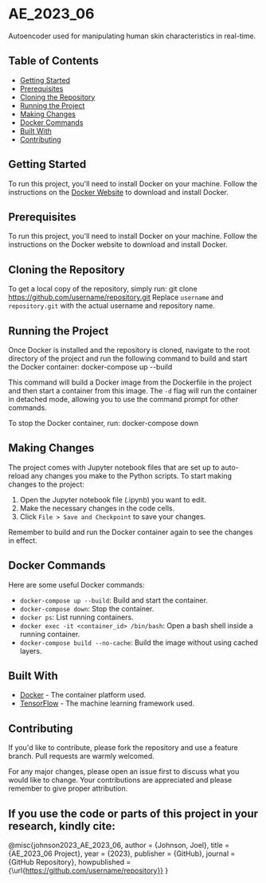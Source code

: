 # AE_2023_06
Autoencoder used for manipulating human skin characteristics in real-time.

## Table of Contents
- [Getting Started](#getting-started)
- [Prerequisites](#prerequisites)
- [Cloning the Repository](#cloning-the-repository)
- [Running the Project](#running-the-project)
- [Making Changes](#making-changes)
- [Docker Commands](#docker-commands)
- [Built With](#built-with)
- [Contributing](#contributing)

## Getting Started
To run this project, you'll need to install Docker on your machine. Follow the instructions on the [Docker Website](https://docs.docker.com/desktop/install/windows-install/) to download and install Docker.


## Prerequisites
To run this project, you'll need to install Docker on your machine. Follow the instructions on the Docker website to download and install Docker.

## Cloning the Repository
To get a local copy of the repository, simply run:
git clone https://github.com/username/repository.git
Replace `username` and `repository.git` with the actual username and repository name.

## Running the Project
Once Docker is installed and the repository is cloned, navigate to the root directory of the project and run the following command to build and start the Docker container:
docker-compose up --build

This command will build a Docker image from the Dockerfile in the project and then start a container from this image. The `-d` flag will run the container in detached mode, allowing you to use the command prompt for other commands.

To stop the Docker container, run:
docker-compose down

## Making Changes
The project comes with Jupyter notebook files that are set up to auto-reload any changes you make to the Python scripts. To start making changes to the project:

1. Open the Jupyter notebook file (.ipynb) you want to edit.
2. Make the necessary changes in the code cells.
3. Click `File > Save and Checkpoint` to save your changes.

Remember to build and run the Docker container again to see the changes in effect.

## Docker Commands
Here are some useful Docker commands:

- `docker-compose up --build`: Build and start the container.
- `docker-compose down`: Stop the container.
- `docker ps`: List running containers.
- `docker exec -it <container_id> /bin/bash`: Open a bash shell inside a running container.
- `docker-compose build --no-cache`: Build the image without using cached layers.

## Built With
- [Docker](https://www.docker.com/) - The container platform used.
- [TensorFlow](https://www.tensorflow.org/) - The machine learning framework used.

## Contributing
If you'd like to contribute, please fork the repository and use a feature branch. Pull requests are warmly welcomed. 

For any major changes, please open an issue first to discuss what you would like to change. Your contributions are appreciated and please remember to give proper attribution. 

## If you use the code or parts of this project in your research, kindly cite:
@misc{johnson2023_AE_2023_06,
author = {Johnson, Joel},
title = {AE_2023_06 Project},
year = {2023},
publisher = {GitHub},
journal = {GitHub Repository},
howpublished = {\url{https://github.com/username/repository}}
}
